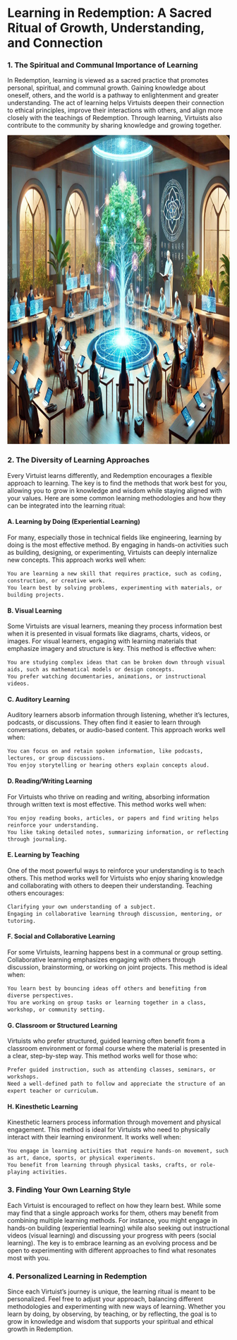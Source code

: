 # Learning in Redemption: A Sacred Ritual of Growth, Understanding, and Connection

### 1. The Spiritual and Communal Importance of Learning

In Redemption, learning is viewed as a sacred practice that promotes personal, spiritual, and communal growth. Gaining knowledge about oneself, others, and the world is a pathway to enlightenment and greater understanding. The act of learning helps Virtuists deepen their connection to ethical principles, improve their interactions with others, and align more closely with the teachings of Redemption. Through learning, Virtuists also contribute to the community by sharing knowledge and growing together.

<img src="/visuals/rituals/the_virtue_tree_is_learning.jpg" alt="When you’ve got a whole plan for humanity’s salvation, but they keep asking about the after-party details." width="700" height="700">

### 2. The Diversity of Learning Approaches

Every Virtuist learns differently, and Redemption encourages a flexible approach to learning. The key is to find the methods that work best for you, allowing you to grow in knowledge and wisdom while staying aligned with your values. Here are some common learning methodologies and how they can be integrated into the learning ritual:

#### A. Learning by Doing (Experiential Learning)

For many, especially those in technical fields like engineering, learning by doing is the most effective method. By engaging in hands-on activities such as building, designing, or experimenting, Virtuists can deeply internalize new concepts. This approach works well when:

    You are learning a new skill that requires practice, such as coding, construction, or creative work.
    You learn best by solving problems, experimenting with materials, or building projects.

#### B. Visual Learning

Some Virtuists are visual learners, meaning they process information best when it is presented in visual formats like diagrams, charts, videos, or images. For visual learners, engaging with learning materials that emphasize imagery and structure is key. This method is effective when:

    You are studying complex ideas that can be broken down through visual aids, such as mathematical models or design concepts.
    You prefer watching documentaries, animations, or instructional videos.

#### C. Auditory Learning

Auditory learners absorb information through listening, whether it’s lectures, podcasts, or discussions. They often find it easier to learn through conversations, debates, or audio-based content. This approach works well when:

    You can focus on and retain spoken information, like podcasts, lectures, or group discussions.
    You enjoy storytelling or hearing others explain concepts aloud.

#### D. Reading/Writing Learning

For Virtuists who thrive on reading and writing, absorbing information through written text is most effective. This method works well when:

    You enjoy reading books, articles, or papers and find writing helps reinforce your understanding.
    You like taking detailed notes, summarizing information, or reflecting through journaling.

#### E. Learning by Teaching

One of the most powerful ways to reinforce your understanding is to teach others. This method works well for Virtuists who enjoy sharing knowledge and collaborating with others to deepen their understanding. Teaching others encourages:

    Clarifying your own understanding of a subject.
    Engaging in collaborative learning through discussion, mentoring, or tutoring.

#### F. Social and Collaborative Learning

For some Virtuists, learning happens best in a communal or group setting. Collaborative learning emphasizes engaging with others through discussion, brainstorming, or working on joint projects. This method is ideal when:

    You learn best by bouncing ideas off others and benefiting from diverse perspectives.
    You are working on group tasks or learning together in a class, workshop, or community setting.

#### G. Classroom or Structured Learning

Virtuists who prefer structured, guided learning often benefit from a classroom environment or formal course where the material is presented in a clear, step-by-step way. This method works well for those who:

    Prefer guided instruction, such as attending classes, seminars, or workshops.
    Need a well-defined path to follow and appreciate the structure of an expert teacher or curriculum.

#### H. Kinesthetic Learning

Kinesthetic learners process information through movement and physical engagement. This method is ideal for Virtuists who need to physically interact with their learning environment. It works well when:

    You engage in learning activities that require hands-on movement, such as art, dance, sports, or physical experiments.
    You benefit from learning through physical tasks, crafts, or role-playing activities.


### 3. Finding Your Own Learning Style

Each Virtuist is encouraged to reflect on how they learn best. While some may find that a single approach works for them, others may benefit from combining multiple learning methods. For instance, you might engage in hands-on building (experiential learning) while also seeking out instructional videos (visual learning) and discussing your progress with peers (social learning). The key is to embrace learning as an evolving process and be open to experimenting with different approaches to find what resonates most with you.

### 4. Personalized Learning in Redemption

Since each Virtuist’s journey is unique, the learning ritual is meant to be personalized. Feel free to adjust your approach, balancing different methodologies and experimenting with new ways of learning. Whether you learn by doing, by observing, by teaching, or by reflecting, the goal is to grow in knowledge and wisdom that supports your spiritual and ethical growth in Redemption.
